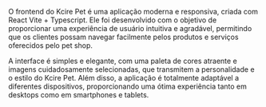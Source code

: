 O frontend do Kcire Pet é uma aplicação moderna e responsiva, criada com React Vite + Typescript. Ele foi desenvolvido com o objetivo de proporcionar uma experiência de usuário intuitiva e agradável, permitindo que os clientes possam navegar facilmente pelos produtos e serviços oferecidos pelo pet shop.

A interface é simples e elegante, com uma paleta de cores atraente e imagens cuidadosamente selecionadas, que transmitem a personalidade e o estilo do Kcire Pet. Além disso, a aplicação é totalmente adaptável a diferentes dispositivos, proporcionando uma ótima experiência tanto em desktops como em smartphones e tablets.
